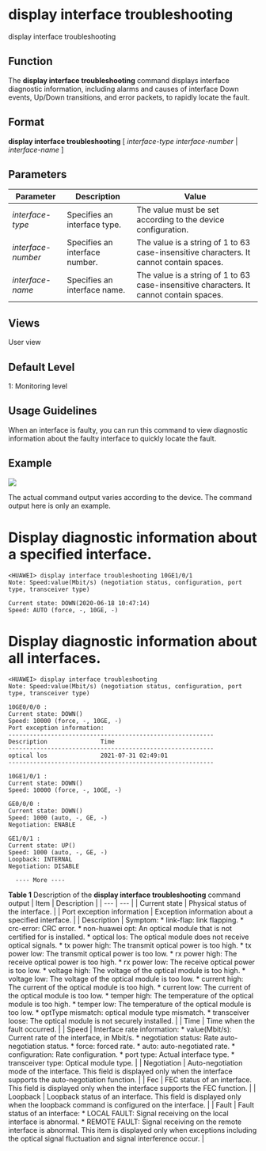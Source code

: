 display interface troubleshooting
=================================

display interface troubleshooting

Function
--------



The **display interface troubleshooting** command displays interface diagnostic information, including alarms and causes of interface Down events, Up/Down transitions, and error packets, to rapidly locate the fault.




Format
------

**display interface troubleshooting** [ *interface-type* *interface-number* | *interface-name* ]


Parameters
----------

| Parameter | Description | Value |
| --- | --- | --- |
| *interface-type* | Specifies an interface type. | The value must be set according to the device configuration. |
| *interface-number* | Specifies an interface number. | The value is a string of 1 to 63 case-insensitive characters. It cannot contain spaces. |
| *interface-name* | Specifies an interface name. | The value is a string of 1 to 63 case-insensitive characters. It cannot contain spaces. |



Views
-----

User view


Default Level
-------------

1: Monitoring level


Usage Guidelines
----------------

When an interface is faulty, you can run this command to view diagnostic information about the faulty interface to quickly locate the fault.


Example
-------

![](../public_sys-resources/note_3.0-en-us.png) 

The actual command output varies according to the device. The command output here is only an example.


# Display diagnostic information about a specified interface.
```
<HUAWEI> display interface troubleshooting 10GE1/0/1
Note: Speed:value(Mbit/s) (negotiation status, configuration, port type, transceiver type)

Current state: DOWN(2020-06-18 10:47:14)
Speed: AUTO (force, -, 10GE, -)

```

# Display diagnostic information about all interfaces.
```
<HUAWEI> display interface troubleshooting
Note: Speed:value(Mbit/s) (negotiation status, configuration, port type, transceiver type)

10GE0/0/0 :
Current state: DOWN()
Speed: 10000 (force, -, 10GE, -)
Port exception information:
----------------------------------------------------------
Description               Time
----------------------------------------------------------
optical los               2021-07-31 02:49:01
----------------------------------------------------------

10GE1/0/1 :
Current state: DOWN()
Speed: 10000 (force, -, 10GE, -)

GE0/0/0 :
Current state: DOWN()
Speed: 1000 (auto, -, GE, -)
Negotiation: ENABLE

GE1/0/1 :
Current state: UP()
Speed: 1000 (auto, -, GE, -)
Loopback: INTERNAL
Negotiation: DISABLE

  ---- More ----

```

**Table 1** Description of the **display interface troubleshooting** command output
| Item | Description |
| --- | --- |
| Current state | Physical status of the interface. |
| Port exception information | Exception information about a specified interface. |
| Description | Symptom:   * link-flap: link flapping. * crc-error: CRC error. * non-huawei opt: An optical module that is not certified for is installed. * optical los: The optical module does not receive optical signals. * tx power high: The transmit optical power is too high. * tx power low: The transmit optical power is too low. * rx power high: The receive optical power is too high. * rx power low: The receive optical power is too low. * voltage high: The voltage of the optical module is too high. * voltage low: The voltage of the optical module is too low. * current high: The current of the optical module is too high. * current low: The current of the optical module is too low. * temper high: The temperature of the optical module is too high. * temper low: The temperature of the optical module is too low. * optType mismatch: optical module type mismatch. * transceiver loose: The optical module is not securely installed. |
| Time | Time when the fault occurred. |
| Speed | Interface rate information:   * value(Mbit/s): Current rate of the interface, in Mbit/s. * negotiation status: Rate auto-negotiation status. * force: forced rate. * auto: auto-negotiated rate. * configuration: Rate configuration. * port type: Actual interface type. * transceiver type: Optical module type. |
| Negotiation | Auto-negotiation mode of the interface.  This field is displayed only when the interface supports the auto-negotiation function. |
| Fec | FEC status of an interface.  This field is displayed only when the interface supports the FEC function. |
| Loopback | Loopback status of an interface.  This field is displayed only when the loopback command is configured on the interface. |
| Fault | Fault status of an interface:   * LOCAL FAULT: Signal receiving on the local interface is abnormal. * REMOTE FAULT: Signal receiving on the remote interface is abnormal.   This item is displayed only when exceptions including the optical signal fluctuation and signal interference occur. |